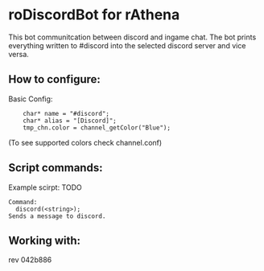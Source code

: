 # roDiscordBot for rAthena
This bot communitcation between discord and ingame chat.
The bot prints everything written to #discord into the selected discord server and vice versa.

## How to configure:
Basic Config:
```
	char* name = "#discord";     
	char* alias = "[Discord]";
	tmp_chn.color = channel_getColor("Blue");
```
(To see supported colors check channel.conf)

## Script commands:
Example scirpt: TODO

```
Command: 
  discord(<string>);
Sends a message to discord.
```

## Working with:
rev 042b886
